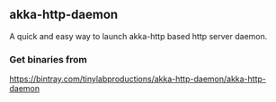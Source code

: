 ## akka-http-daemon

A quick and easy way to launch akka-http based http server daemon.

### Get binaries from

https://bintray.com/tinylabproductions/akka-http-daemon/akka-http-daemon